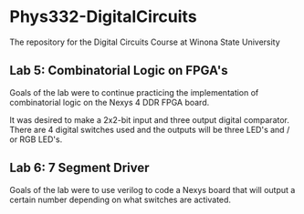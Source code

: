 # Phys332-DigitalCircuits
The repository for the Digital Circuits Course at Winona State University 

## Lab 5: Combinatorial Logic on FPGA's 

Goals of the lab were to continue practicing the implementation of combinatorial logic on the Nexys 4 DDR FPGA board. 

It was desired to make a 2x2-bit input and three output digital comparator. There are 4 digital switches used and the outputs will be three LED's and / or RGB LED's. 

## Lab 6: 7 Segment Driver 

Goals of the lab were to use verilog to code a Nexys board that will output a certain number depending on what switches are activated. 
